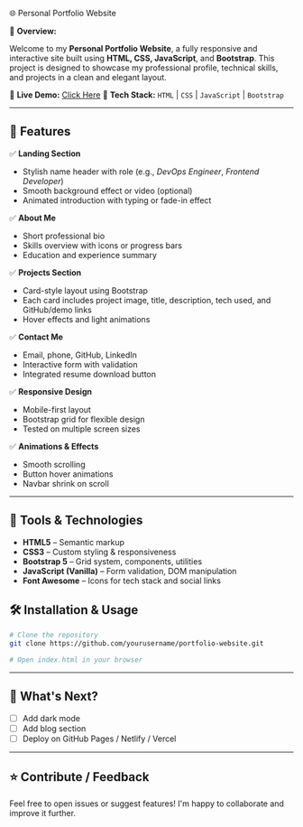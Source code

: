 
🌐 Personal Portfolio Website

🎯 **Overview:**

Welcome to my **Personal Portfolio Website**, a fully responsive and interactive site built using **HTML, CSS, JavaScript**, and **Bootstrap**. This project is designed to showcase my professional profile, technical skills, and projects in a clean and elegant layout.

🔗 **Live Demo:** [Click Here](https://audumbar-patil.github.io/newPortfolio/) 
📁 **Tech Stack:** `HTML` | `CSS` | `JavaScript` | `Bootstrap`

---

## 🚀 Features

✅ **Landing Section**

* Stylish name header with role (e.g., *DevOps Engineer*, *Frontend Developer*)
* Smooth background effect or video (optional)
* Animated introduction with typing or fade-in effect

✅ **About Me**

* Short professional bio
* Skills overview with icons or progress bars
* Education and experience summary

✅ **Projects Section**

* Card-style layout using Bootstrap
* Each card includes project image, title, description, tech used, and GitHub/demo links
* Hover effects and light animations

✅ **Contact Me**

* Email, phone, GitHub, LinkedIn
* Interactive form with validation
* Integrated resume download button

✅ **Responsive Design**

* Mobile-first layout
* Bootstrap grid for flexible design
* Tested on multiple screen sizes

✅ **Animations & Effects**

* Smooth scrolling
* Button hover animations
* Navbar shrink on scroll

---

## 🧰 Tools & Technologies

* **HTML5** – Semantic markup
* **CSS3** – Custom styling & responsiveness
* **Bootstrap 5** – Grid system, components, utilities
* **JavaScript (Vanilla)** – Form validation, DOM manipulation
* **Font Awesome** – Icons for tech stack and social links


## 🛠️ Installation & Usage

```bash
# Clone the repository
git clone https://github.com/yourusername/portfolio-website.git

# Open index.html in your browser
```

---

## 🎯 What's Next?

* [ ] Add dark mode
* [ ] Add blog section
* [ ] Deploy on GitHub Pages / Netlify / Vercel

---


## ⭐ Contribute / Feedback

Feel free to open issues or suggest features! I'm happy to collaborate and improve it further.

